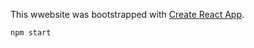 This wwebsite was bootstrapped with [Create React App](https://github.com/facebook/create-react-app).

`npm start`

